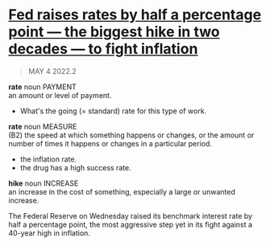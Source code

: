 # [Fed raises rates by half a percentage point — the biggest hike in two decades — to fight inflation](https://www.cnbc.com/2022/05/04/fed-raises-rates-by-half-a-percentage-point-the-biggest-hike-in-two-decades-to-fight-inflation.html)
> MAY 4 2022.2  

**rate** noun PAYMENT  
an amount or level of payment.  
- What's the going (= standard) rate for this type of work.  

**rate** noun MEASURE  
(B2) the speed at which something happens or changes, or the amount or number of times it happens or changes in a particular period.  
- the inflation rate.  
- the drug has a high success rate.

**hike** noun INCREASE  
an increase in the cost of something, especially a large or unwanted increase.

The Federal Reserve on Wednesday raised its benchmark interest rate by half a percentage point, the most aggressive step yet in its fight against a 40-year high in inflation.

